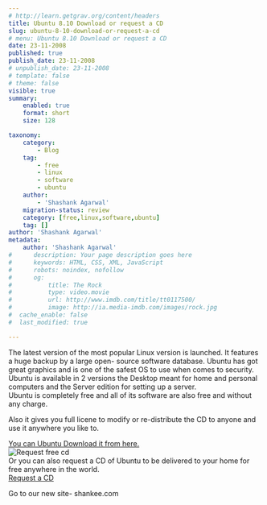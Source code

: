 ```yaml
---
# http://learn.getgrav.org/content/headers
title: Ubuntu 8.10 Download or request a CD
slug: ubuntu-8-10-download-or-request-a-cd
# menu: Ubuntu 8.10 Download or request a CD
date: 23-11-2008
published: true
publish_date: 23-11-2008
# unpublish_date: 23-11-2008
# template: false
# theme: false
visible: true
summary:
    enabled: true
    format: short
    size: 128

taxonomy:
    category:
        - Blog
    tag:
        - free
        - linux
        - software
        - ubuntu
    author:
        - 'Shashank Agarwal'
    migration-status: review
    category: [free,linux,software,ubuntu]
    tag: []
author: 'Shashank Agarwal'
metadata:
    author: 'Shashank Agarwal'
#      description: Your page description goes here
#      keywords: HTML, CSS, XML, JavaScript
#      robots: noindex, nofollow
#      og:
#          title: The Rock
#          type: video.movie
#          url: http://www.imdb.com/title/tt0117500/
#          image: http://ia.media-imdb.com/images/rock.jpg
#  cache_enable: false
#  last_modified: true

---
```


The latest version of the most popular Linux version is launched. It features a huge backup by a large open- source software database. Ubuntu has got great graphics and is one of the safest OS to use when comes to security.  
Ubuntu is available in 2 versions the Desktop meant for home and personal computers and the Server edition for setting up a server.  
Ubuntu is completely free and all of its software are also free and without any charge.  
  
Also it gives you full licene to modify or re-distribute the CD to anyone and use it anywhere you like to.

[You can Ubuntu Download it from here.](http://www.ubuntu.com/getubuntu/download)  
![Request free cd](file:///C:/DOCUME~1/s/LOCALS~1/Temp/moz-screenshot-5.jpg)  
Or you can also request a CD of Ubuntu to be delivered to your home for free anywhere in the world.[  
Request a CD](https://shipit.ubuntu.com/)

Go to our new site- shankee.com
